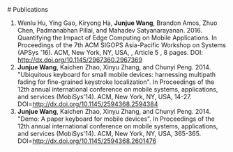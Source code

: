 <section class="thirteen columns" markdown="1">
# Publications

1. Wenlu Hu, Ying Gao, Kiryong Ha, **Junjue Wang**, Brandon Amos, Zhuo Chen, Padmanabhan Pillai, and Mahadev Satyanarayanan. 2016. Quantifying the Impact of Edge Computing on Mobile Applications. In Proceedings of the 7th ACM SIGOPS Asia-Pacific Workshop on Systems (APSys '16). ACM, New York, NY, USA, , Article 5 , 8 pages. DOI: http://dx.doi.org/10.1145/2967360.2967369
2. **Junjue Wang**, Kaichen Zhao, Xinyu Zhang, and Chunyi Peng. 2014. "Ubiquitous keyboard for small mobile devices: harnessing multipath fading for fine-grained keystroke localization". In Proceedings of the 12th annual international conference on mobile systems, applications, and services (MobiSys'14). ACM, New York, NY, USA, 14-27. DOI=http://dx.doi.org/10.1145/2594368.2594384
3. **Junjue Wang**, Kaichen Zhao, Xinyu Zhang, and Chunyi Peng. 2014. "Demo: A paper keyboard for mobile devices". In Proceedings of the 12th annual international conference on mobile systems, applications, and services (MobiSys'14). ACM, New York, NY, USA, 365-365. DOI=http://dx.doi.org/10.1145/2594368.2601476
</section>